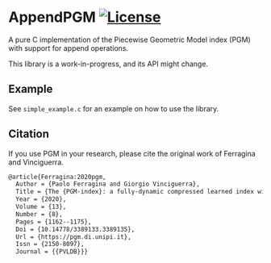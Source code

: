 # AppendPGM [![License](https://img.shields.io/github/license/IvanIsCoding/AppendPGM.svg)](https://opensource.org/licenses/MIT)

A pure C implementation of the Piecewise Geometric Model index (PGM) with support for append operations.

This library is a work-in-progress, and its API might change.

## Example

See `simple_example.c` for an example on how to use the library.

## Citation

If you use PGM in your research, please cite the original work of Ferragina and Vinciguerra.

```tex
@article{Ferragina:2020pgm,
  Author = {Paolo Ferragina and Giorgio Vinciguerra},
  Title = {The {PGM-index}: a fully-dynamic compressed learned index with provable worst-case bounds},
  Year = {2020},
  Volume = {13},
  Number = {8},
  Pages = {1162--1175},
  Doi = {10.14778/3389133.3389135},
  Url = {https://pgm.di.unipi.it},
  Issn = {2150-8097},
  Journal = {{PVLDB}}}
```
